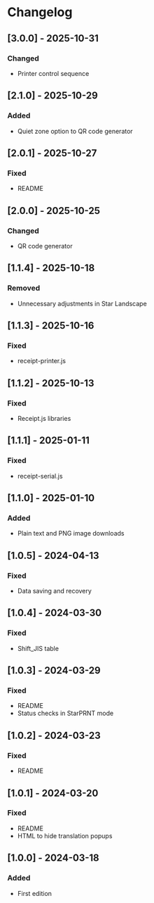 # Changelog

## [3.0.0] - 2025-10-31
### Changed
- Printer control sequence

## [2.1.0] - 2025-10-29
### Added
- Quiet zone option to QR code generator

## [2.0.1] - 2025-10-27
### Fixed
- README

## [2.0.0] - 2025-10-25
### Changed
- QR code generator

## [1.1.4] - 2025-10-18
### Removed
- Unnecessary adjustments in Star Landscape

## [1.1.3] - 2025-10-16
### Fixed
- receipt-printer.js

## [1.1.2] - 2025-10-13
### Fixed
- Receipt.js libraries

## [1.1.1] - 2025-01-11
### Fixed
- receipt-serial.js

## [1.1.0] - 2025-01-10
### Added
- Plain text and PNG image downloads

## [1.0.5] - 2024-04-13
### Fixed
- Data saving and recovery

## [1.0.4] - 2024-03-30
### Fixed
- Shift_JIS table

## [1.0.3] - 2024-03-29
### Fixed
- README
- Status checks in StarPRNT mode

## [1.0.2] - 2024-03-23
### Fixed
- README

## [1.0.1] - 2024-03-20
### Fixed
- README
- HTML to hide translation popups

## [1.0.0] - 2024-03-18
### Added
- First edition
